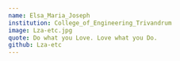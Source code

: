 ```yaml
---
name: Elsa_Maria_Joseph
institution: College_of_Engineering_Trivandrum
image: Lza-etc.jpg
quote: Do what you Love. Love what you Do.
github: Lza-etc
---
```

